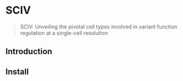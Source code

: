 # SCIV

> SCIV: Unveiling the pivotal cell types involved in variant function regulation at a single-cell resolution

## Introduction

## Install
